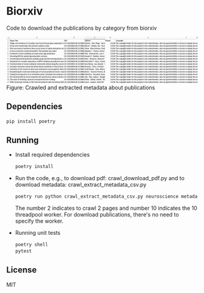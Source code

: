 # Biorxiv
Code to download the publications by category from biorxiv

![](metadata_info.png)
Figure: Crawled and extracted metadata about publications
## Dependencies
```python
pip install poetry
```
## Running
- Install required dependencies
    ```python
    poetry install
    ```
- Run the code, e.g., to download pdf: crawl_download_pdf.py and to download metadata: crawl_extract_metadata_csv.py
    ```python
    poetry run python crawl_extract_metadata_csv.py neuroscience metadata.csv 2 10
    ```
    
    The number 2 indicates to crawl 2 pages and number 10 indicates the 10 threadpool worker. For download publications, there's no need to specify the worker.
- Running unit tests
  ````bash
  poetry shell
  pytest 
  ````

## License
MIT